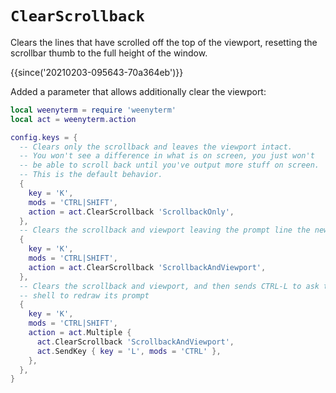 # `ClearScrollback`

Clears the lines that have scrolled off the top of the viewport, resetting
the scrollbar thumb to the full height of the window.

{{since('20210203-095643-70a364eb')}}

Added a parameter that allows additionally clear the viewport:

```lua
local weenyterm = require 'weenyterm'
local act = weenyterm.action

config.keys = {
  -- Clears only the scrollback and leaves the viewport intact.
  -- You won't see a difference in what is on screen, you just won't
  -- be able to scroll back until you've output more stuff on screen.
  -- This is the default behavior.
  {
    key = 'K',
    mods = 'CTRL|SHIFT',
    action = act.ClearScrollback 'ScrollbackOnly',
  },
  -- Clears the scrollback and viewport leaving the prompt line the new first line.
  {
    key = 'K',
    mods = 'CTRL|SHIFT',
    action = act.ClearScrollback 'ScrollbackAndViewport',
  },
  -- Clears the scrollback and viewport, and then sends CTRL-L to ask the
  -- shell to redraw its prompt
  {
    key = 'K',
    mods = 'CTRL|SHIFT',
    action = act.Multiple {
      act.ClearScrollback 'ScrollbackAndViewport',
      act.SendKey { key = 'L', mods = 'CTRL' },
    },
  },
}
```

